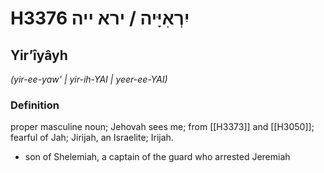 # H3376 יִרְאִיָּיה / ירא ייה

## Yirʼîyâyh

_(yir-ee-yaw' | yir-ih-YAI | yeer-ee-YAI)_

### Definition

proper masculine noun; Jehovah sees me; from [[H3373]] and [[H3050]]; fearful of Jah; Jirijah, an Israelite; Irijah.

- son of Shelemiah, a captain of the guard who arrested Jeremiah
